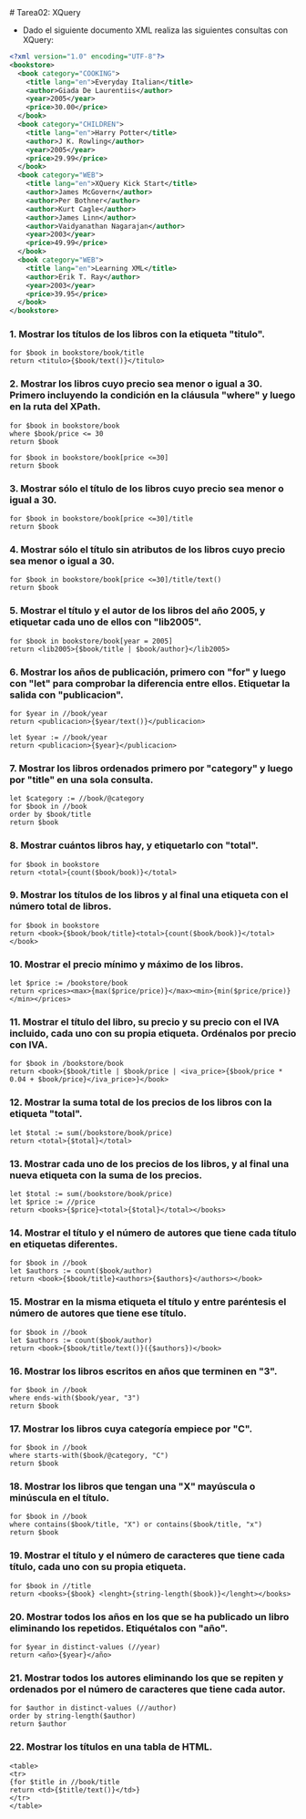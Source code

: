 <div aling="justify">
# Tarea02: XQuery

- Dado el siguiente documento XML realiza las siguientes consultas con XQuery:

```xml
<?xml version="1.0" encoding="UTF-8"?>
<bookstore>
  <book category="COOKING">
    <title lang="en">Everyday Italian</title>
    <author>Giada De Laurentiis</author>
    <year>2005</year>
    <price>30.00</price>
  </book>
  <book category="CHILDREN">
    <title lang="en">Harry Potter</title>
    <author>J K. Rowling</author>
    <year>2005</year>
    <price>29.99</price>
  </book>
  <book category="WEB">
    <title lang="en">XQuery Kick Start</title>
    <author>James McGovern</author>
    <author>Per Bothner</author>
    <author>Kurt Cagle</author>
    <author>James Linn</author>
    <author>Vaidyanathan Nagarajan</author>
    <year>2003</year>
    <price>49.99</price>
  </book>
  <book category="WEB">
    <title lang="en">Learning XML</title>
    <author>Erik T. Ray</author>
    <year>2003</year>
    <price>39.95</price>
  </book>
</bookstore> 
```
### 1.	Mostrar los títulos de los libros con la etiqueta "titulo".
```
for $book in bookstore/book/title
return <titulo>{$book/text()}</titulo>
```
### 2.	Mostrar los libros cuyo precio sea menor o igual a 30. Primero incluyendo la condición en la cláusula "where" y luego en la ruta del XPath.
```
for $book in bookstore/book
where $book/price <= 30
return $book

for $book in bookstore/book[price <=30]
return $book
```
### 3.	Mostrar sólo el título de los libros cuyo precio sea menor o igual a 30.
```
for $book in bookstore/book[price <=30]/title
return $book
```
### 4.	Mostrar sólo el título sin atributos de los libros cuyo precio sea menor o igual a 30.
```
for $book in bookstore/book[price <=30]/title/text()
return $book
```
### 5.	Mostrar el título y el autor de los libros del año 2005, y etiquetar cada uno de ellos con "lib2005".
```
for $book in bookstore/book[year = 2005]
return <lib2005>{$book/title | $book/author}</lib2005>
```
### 6.	Mostrar los años de publicación, primero con "for" y luego con "let" para comprobar la diferencia entre ellos. Etiquetar la salida con "publicacion".
```
for $year in //book/year
return <publicacion>{$year/text()}</publicacion>

let $year := //book/year
return <publicacion>{$year}</publicacion>
```
### 7.	Mostrar los libros ordenados primero por "category" y luego por "title" en una sola consulta.
```
let $category := //book/@category
for $book in //book
order by $book/title
return $book
```
### 8.	Mostrar cuántos libros hay, y etiquetarlo con "total".
```
for $book in bookstore
return <total>{count($book/book)}</total>
```
### 9.	Mostrar los títulos de los libros y al final una etiqueta con el número total de libros.
```
for $book in bookstore
return <book>{$book/book/title}<total>{count($book/book)}</total></book>
```
### 10.	Mostrar el precio mínimo y máximo de los libros.
```
let $price := /bookstore/book
return <prices><max>{max($price/price)}</max><min>{min($price/price)}</min></prices>
```
### 11.	Mostrar el título del libro, su precio y su precio con el IVA incluido, cada uno con su propia etiqueta. Ordénalos por precio con IVA.
```
for $book in /bookstore/book
return <book>{$book/title | $book/price | <iva_price>{$book/price * 0.04 + $book/price}</iva_price>}</book>
```
### 12.	Mostrar la suma total de los precios de los libros con la etiqueta "total".
```
let $total := sum(/bookstore/book/price)
return <total>{$total}</total>
```
### 13.	Mostrar cada uno de los precios de los libros, y al final una nueva etiqueta con la suma de los precios.
```
let $total := sum(/bookstore/book/price)
let $price := //price
return <books>{$price}<total>{$total}</total></books>
```
### 14.	Mostrar el título y el número de autores que tiene cada título en etiquetas diferentes.
```
for $book in //book
let $authors := count($book/author)
return <book>{$book/title}<authors>{$authors}</authors></book>
```
### 15.	Mostrar en la misma etiqueta el título y entre paréntesis el número de autores que tiene ese título.
```
for $book in //book
let $authors := count($book/author)
return <book>{$book/title/text()}({$authors})</book>
```
### 16.	Mostrar los libros escritos en años que terminen en "3".
```
for $book in //book
where ends-with($book/year, "3")
return $book
```
### 17.	Mostrar los libros cuya categoría empiece por "C".
```
for $book in //book
where starts-with($book/@category, "C")
return $book
```
### 18.	Mostrar los libros que tengan una "X" mayúscula o minúscula en el título.
```
for $book in //book
where contains($book/title, "X") or contains($book/title, "x")
return $book
```
### 19.	Mostrar el título y el número de caracteres que tiene cada título, cada uno con su propia etiqueta.
```
for $book in //title
return <books>{$book} <lenght>{string-length($book)}</lenght></books>
```
### 20.	Mostrar todos los años en los que se ha publicado un libro eliminando los repetidos. Etiquétalos con "año".
```
for $year in distinct-values (//year)
return <año>{$year}</año>
```
### 21.	Mostrar todos los autores eliminando los que se repiten y ordenados por el número de caracteres que tiene cada autor.
```
for $author in distinct-values (//author)
order by string-length($author)
return $author
```
### 22.	Mostrar los títulos en una tabla de HTML.
```
<table>
<tr>
{for $title in //book/title
return <td>{$title/text()}</td>}
</tr>
</table>
```

</div>